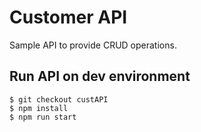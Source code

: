 # Customer API

Sample API to provide CRUD operations.

## Run API on dev environment

```
$ git checkout custAPI
$ npm install
$ npm run start
```
